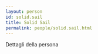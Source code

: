 ```yaml
---
layout: person
id: solid.sail
title: Solid Sail
permalink: people/solid.sail.html
---
```


Dettagli della persona